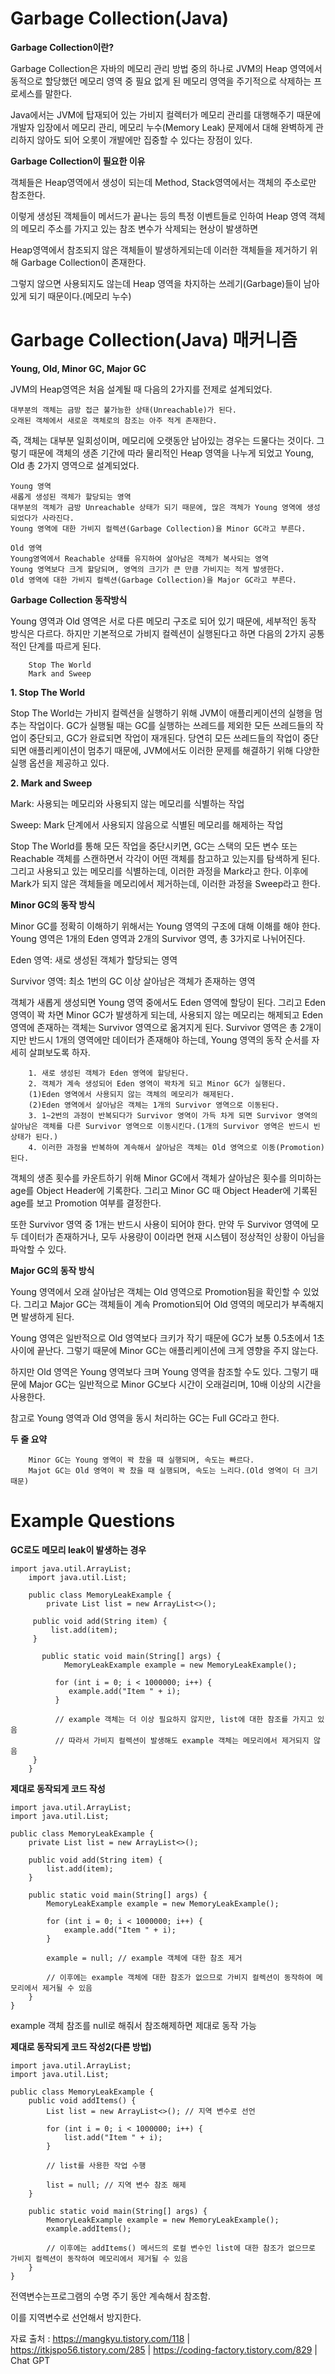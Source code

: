 # Garbage Collection(Java)

<b>Garbage Collection이란?</b>

Garbage Collection은 자바의 메모리 관리 방법 중의 하나로 JVM의 Heap 영역에서 동적으로 할당했던 메모리 영역 중 필요 없게 된 메모리 영역을 주기적으로 삭제하는 프로세스를 말한다.

Java에서는 JVM에 탑재되어 있는 가비지 컬렉터가 메모리 관리를 대행해주기 때문에 개발자 입장에서 메모리 관리, 메모리 누수(Memory Leak) 문제에서 대해 완벽하게 관리하지 않아도 되어 오롯이 개발에만 집중할 수 있다는 장점이 있다.

<b>Garbage Collection이 필요한 이유</b>

객체들은 Heap영역에서 생성이 되는데 Method, Stack영역에서는 객체의 주소로만 참조한다.

이렇게 생성된 객체들이 메서드가 끝나는 등의 특정 이벤트들로 인하여 Heap 영역 객체의 메모리 주소를 가지고 있는 참조 변수가 삭제되는 현상이 발생하면

Heap영역에서 참조되지 않은 객체들이 발생하게되는데 이러한 객체들을 제거하기 위해 Garbage Collection이 존재한다.

그렇지 않으면 사용되지도 않는데 Heap 영역을 차지하는 쓰레기(Garbage)들이 남아있게 되기 때문이다.(메모리 누수)

# Garbage Collection(Java) 매커니즘

<b>Young, Old, Minor GC, Major GC</b>

JVM의 Heap영역은 처음 설계될 때 다음의 2가지를 전제로 설계되었다.

    대부분의 객체는 금방 접근 불가능한 상태(Unreachable)가 된다.
    오래된 객체에서 새로운 객체로의 참조는 아주 적게 존재한다.
 
즉, 객체는 대부분 일회성이며, 메모리에 오랫동안 남아있는 경우는 드물다는 것이다. 그렇기 때문에 객체의 생존 기간에 따라 물리적인 Heap 영역을 나누게 되었고 Young, Old 총 2가지 영역으로 설계되었다.

    Young 영역
    새롭게 생성된 객체가 할당되는 영역
    대부분의 객체가 금방 Unreachable 상태가 되기 때문에, 많은 객체가 Young 영역에 생성되었다가 사라진다.
    Young 영역에 대한 가비지 컬렉션(Garbage Collection)을 Minor GC라고 부른다.
    
    Old 영역
    Young영역에서 Reachable 상태를 유지하여 살아남은 객체가 복사되는 영역
    Young 영역보다 크게 할당되며, 영역의 크기가 큰 만큼 가비지는 적게 발생한다.
    Old 영역에 대한 가비지 컬렉션(Garbage Collection)을 Major GC라고 부른다.
    
<b>Garbage Collection 동작방식</b>

Young 영역과 Old 영역은 서로 다른 메모리 구조로 되어 있기 때문에, 세부적인 동작 방식은 다르다. 하지만 기본적으로 가비지 컬렉션이 실행된다고 하면 다음의 2가지 공통적인 단계를 따르게 된다.

        Stop The World
        Mark and Sweep
 
<b>1. Stop The World</b>

Stop The World는 가비지 컬렉션을 실행하기 위해 JVM이 애플리케이션의 실행을 멈추는 작업이다. GC가 실행될 때는 GC를 실행하는 쓰레드를 제외한 모든 쓰레드들의 작업이 중단되고, GC가 완료되면 작업이 재개된다. 당연히 모든 쓰레드들의 작업이 중단되면 애플리케이션이 멈추기 때문에, JVM에서도 이러한 문제를 해결하기 위해 다양한 실행 옵션을 제공하고 있다.

<b>2. Mark and Sweep</b>

Mark: 사용되는 메모리와 사용되지 않는 메모리를 식별하는 작업

Sweep: Mark 단계에서 사용되지 않음으로 식별된 메모리를 해제하는 작업

Stop The World를 통해 모든 작업을 중단시키면, GC는 스택의 모든 변수 또는 Reachable 객체를 스캔하면서 각각이 어떤 객체를 참고하고 있는지를 탐색하게 된다. 그리고 사용되고 있는 메모리를 식별하는데, 이러한 과정을 Mark라고 한다. 이후에 Mark가 되지 않은 객체들을 메모리에서 제거하는데, 이러한 과정을 Sweep라고 한다.

<b>Minor GC의 동작 방식</b>

Minor GC를 정확히 이해하기 위해서는 Young 영역의 구조에 대해 이해를 해야 한다. Young 영역은 1개의 Eden 영역과 2개의 Survivor 영역, 총 3가지로 나뉘어진다.

Eden 영역: 새로 생성된 객체가 할당되는 영역

Survivor 영역: 최소 1번의 GC 이상 살아남은 객체가 존재하는 영역
 
객체가 새롭게 생성되면 Young 영역 중에서도 Eden 영역에 할당이 된다. 그리고 Eden 영역이 꽉 차면 Minor GC가 발생하게 되는데, 사용되지 않는 메모리는 해제되고 Eden 영역에 존재하는 객체는 Survivor 영역으로 옮겨지게 된다. Survivor 영역은 총 2개이지만 반드시 1개의 영역에만 데이터가 존재해야 하는데, Young 영역의 동작 순서를 자세히 살펴보도록 하자.

        1. 새로 생성된 객체가 Eden 영역에 할당된다.
        2. 객체가 계속 생성되어 Eden 영역이 꽉차게 되고 Minor GC가 실행된다.
        (1)Eden 영역에서 사용되지 않는 객체의 메모리가 해제된다.
        (2)Eden 영역에서 살아남은 객체는 1개의 Survivor 영역으로 이동된다.
        3. 1~2번의 과정이 반복되다가 Survivor 영역이 가득 차게 되면 Survivor 영역의 살아남은 객체를 다른 Survivor 영역으로 이동시킨다.(1개의 Survivor 영역은 반드시 빈 상태가 된다.)
        4. 이러한 과정을 반복하여 계속해서 살아남은 객체는 Old 영역으로 이동(Promotion)된다.
 
객체의 생존 횟수를 카운트하기 위해 Minor GC에서 객체가 살아남은 횟수를 의미하는 age를 Object Header에 기록한다. 그리고 Minor GC 때 Object Header에 기록된 age를 보고 Promotion 여부를 결정한다.

또한 Survivor 영역 중 1개는 반드시 사용이 되어야 한다. 만약 두 Survivor 영역에 모두 데이터가 존재하거나, 모두 사용량이 0이라면 현재 시스템이 정상적인 상황이 아님을 파악할 수 있다.

<b>Major GC의 동작 방식</b>

Young 영역에서 오래 살아남은 객체는 Old 영역으로 Promotion됨을 확인할 수 있었다. 그리고 Major GC는 객체들이 계속 Promotion되어 Old 영역의 메모리가 부족해지면 발생하게 된다.

Young 영역은 일반적으로 Old 영역보다 크키가 작기 때문에 GC가 보통 0.5초에서 1초 사이에 끝난다. 그렇기 때문에 Minor GC는 애플리케이션에 크게 영향을 주지 않는다. 

하지만 Old 영역은 Young 영역보다 크며 Young 영역을 참조할 수도 있다. 그렇기 때문에 Major GC는 일반적으로 Minor GC보다 시간이 오래걸리며, 10배 이상의 시간을 사용한다. 

참고로 Young 영역과 Old 영역을 동시 처리하는 GC는 Full GC라고 한다.

<b>두 줄 요약</b>

        Minor GC는 Young 영역이 꽉 찼을 때 실행되며, 속도는 빠르다.
        Majot GC는 Old 영역이 꽉 찼을 때 실행되며, 속도는 느리다.(Old 영역이 더 크기 때문)
        
# Example Questions
<b>GC로도 메모리 leak이 발생하는 경우</b>
    
<pre><code>import java.util.ArrayList;
    import java.util.List;

    public class MemoryLeakExample {
        private List<String> list = new ArrayList<>();

     public void add(String item) {
         list.add(item);
     }

       public static void main(String[] args) {
            MemoryLeakExample example = new MemoryLeakExample();

          for (int i = 0; i < 1000000; i++) {
             example.add("Item " + i);
          }

          // example 객체는 더 이상 필요하지 않지만, list에 대한 참조를 가지고 있음
          // 따라서 가비지 컬렉션이 발생해도 example 객체는 메모리에서 제거되지 않음
     }
    } </code></pre>

<b>제대로 동작되게 코드 작성</b>
    
<pre><code>import java.util.ArrayList;
import java.util.List;

public class MemoryLeakExample {
    private List<String> list = new ArrayList<>();

    public void add(String item) {
        list.add(item);
    }

    public static void main(String[] args) {
        MemoryLeakExample example = new MemoryLeakExample();

        for (int i = 0; i < 1000000; i++) {
            example.add("Item " + i);
        }

        example = null; // example 객체에 대한 참조 제거

        // 이후에는 example 객체에 대한 참조가 없으므로 가비지 컬렉션이 동작하여 메모리에서 제거될 수 있음
    }
} </code></pre>

example 객체 참조를 null로 해줘서 참조해제하면 제대로 동작 가능
                                                       
<b>제대로 동작되게 코드 작성2(다른 방법)</b>
       
<pre><code>import java.util.ArrayList;
import java.util.List;

public class MemoryLeakExample {
    public void addItems() {
        List<String> list = new ArrayList<>(); // 지역 변수로 선언

        for (int i = 0; i < 1000000; i++) {
            list.add("Item " + i);
        }

        // list를 사용한 작업 수행

        list = null; // 지역 변수 참조 해제
    }

    public static void main(String[] args) {
        MemoryLeakExample example = new MemoryLeakExample();
        example.addItems();

        // 이후에는 addItems() 메서드의 로컬 변수인 list에 대한 참조가 없으므로 가비지 컬렉션이 동작하여 메모리에서 제거될 수 있음
    }
} </code></pre>


전역변수는프로그램의 수명 주기 동안 계속해서 참조함.
                                                       
이를 지역변수로 선언해서 방지한다.
                                                       
자료 출처 : https://mangkyu.tistory.com/118 | https://itkjspo56.tistory.com/285 | https://coding-factory.tistory.com/829 | Chat GPT
